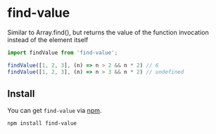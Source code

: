 # find-value

Similar to Array.find(), but returns the value of the function invocation instead of the element itself

```typescript
import findValue from 'find-value';

findValue([1, 2, 3], (n) => n > 2 && n * 2) // 6
findValue([1, 2, 3], (n) => n > 3 && n * 2) // undefined
```

## Install

You can get `find-value` via [npm](http://npmjs.com).

```
npm install find-value
```
